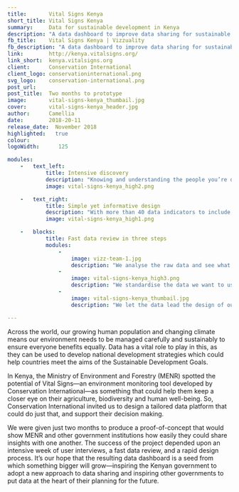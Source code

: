 ```yaml
---
title:       Vital Signs Kenya
short_title: Vital Signs Kenya
summary:     Data for sustainable development in Kenya
description: "A data dashboard to improve data sharing for sustainable development in Kenya."
fb_title:    Vital Signs Kenya | Vizzuality
fb_description: "A data dashboard to improve data sharing for sustainable development in Kenya."
link:        http://kenya.vitalsigns.org/
link_short:  kenya.vitalsigns.org
client:      Conservation International
client_logo: conservationinternational.png
svg_logo:    conservation-international.png
post_url:    
post_title:  Two months to prototype
image:       vital-signs-kenya_thumbail.jpg
cover:       vital-signs-kenya_header.jpg
author:      Camellia
date:        2018-20-11
release_date:  November 2018           
highlighted:   true
colour: 
logoWidth:      125

modules:
    -   text_left:
            title: Intensive discovery
            description: "Knowing and understanding the people you’re designing for is an essential part of any product development. An intensive week-long discovery session in Kenya with all of the project stakeholders helped us understand their ambitions, the challenges they face, and what tools they use to collect and process data. By the end of the week we were able to present our findings to them along with a preliminary design that would help them understand what we could deliver in the next two months." 
            image: vital-signs-kenya_high2.png

    -   text_right:
            title: Simple yet informative design
            description: "With more than 40 data indicators to include, we decided a green light schema would be the best way to help people see at a glance what’s happening. Anything in need of urgent attention turns red so it can be acted upon quickly. Despite the rapid design process, attention to detail was not forgotten and we chose to use a new, unique font called Protipo that easily differentiates figures, making them easier to read." 
            image: vital-signs-kenya_high1.png

    -   blocks:
            title: Fast data review in three steps
            modules:
                - 
                    image: vizz-team-1.jpg
                    description: "We analyse the raw data and see what it’s telling us"
                - 
                    image: vital-signs-kenya_high3.png
                    description: "We standardise the data we want to use"
                - 
                    image: vital-signs-kenya_thumbail.jpg
                    description: "We let the data lead the design of our data visualisations"

---
```

Across the world, our growing human population and changing climate means our environment needs to be managed carefully and sustainably to ensure everyone benefits equally. Data has a vital role to play in this, as they can be used to develop national development strategies which could help countries meet the aims of the Sustainable Development Goals. 

In Kenya, the Ministry of Environment and Forestry (MENR) spotted the potential of Vital Signs—an environment monitoring tool developed by Conservation International—as something that could help them keep a closer eye on their agriculture, biodiversity and human well-being. So, Conservation International invited us to design a tailored data platform that could do just that, and support their decision making. 

We were given just two months to produce a proof-of-concept that would show MENR and other government institutions how easily they could share insights with one another. The success of the project depended upon an intensive week of user interviews, a fast data review, and a rapid design process. It’s our hope that the resulting data dashboard is a seed from which something bigger will grow—inspiring the Kenyan government to adopt a new approach to data sharing and inspiring other governments to put data at the heart of their planning for the future. 
